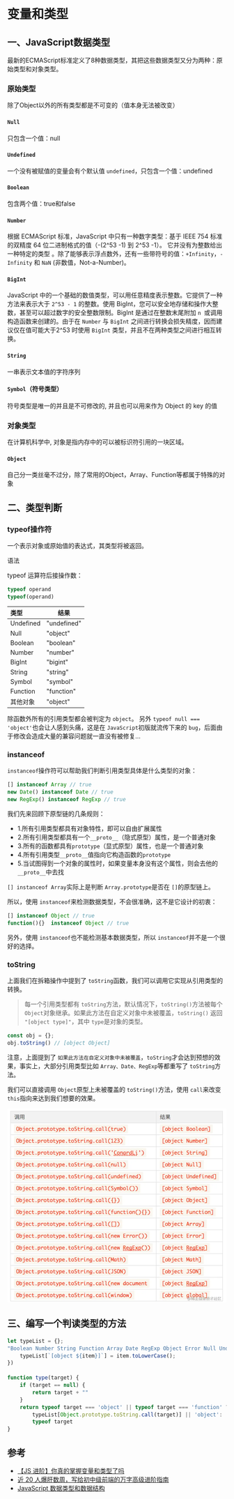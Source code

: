 # 变量和类型

## 一、JavaScript数据类型

最新的ECMAScript标准定义了8种数据类型，其把这些数据类型又分为两种：原始类型和对象类型。

### 原始类型

除了Object以外的所有类型都是不可变的（值本身无法被改变）

#### `Null`

只包含一个值：null

#### `Undefined`

一个没有被赋值的变量会有个默认值 `undefined`，只包含一个值：undefined

#### `Boolean`

包含两个值：true和false

#### `Number`

根据 ECMAScript 标准，JavaScript 中只有一种数字类型：基于 IEEE 754 标准的双精度 64 位二进制格式的值（-(2^53 -1) 到 2^53 -1）。 它并没有为整数给出一种特定的类型 。除了能够表示浮点数外，还有一些带符号的值：`+Infinity`，`-Infinity` 和 `NaN` (非数值，Not-a-Number)。

#### `BigInt`

JavaScript 中的一个基础的数值类型，可以用任意精度表示整数。它提供了一种方法来表示大于 `2^53 - 1` 的整数。使用 BigInt，您可以安全地存储和操作大整数，甚至可以超过数字的安全整数限制。BigInt 是通过在整数末尾附加 `n `或调用构造函数来创建的。由于在 `Number` 与 `BigInt` 之间进行转换会损失精度，因而建议仅在值可能大于2^53 时使用 `BigInt` 类型，并且不在两种类型之间进行相互转换。

#### `String`

一串表示文本值的字符序列

#### `Symbol`（符号类型）

符号类型是唯一的并且是不可修改的, 并且也可以用来作为 Object 的 key 的值

### 对象类型

在计算机科学中, 对象是指内存中的可以被标识符引用的一块区域。

#### `Object`

自己分一类丝毫不过分，除了常用的Object，Array、Function等都属于特殊的对象

## 二、类型判断

### typeof操作符

一个表示对象或原始值的表达式，其类型将被返回。

语法

typeof 运算符后接操作数：

```javascript
typeof operand
typeof(operand)
```

| 类型      | 结果        |
| :-------- | ----------- |
| Undefined | "undefined" |
| Null      | "object"    |
| Boolean   | "boolean"   |
| Number    | "number"    |
| BigInt    | "bigint"    |
| String    | "string"    |
| Symbol    | "symbol"    |
| Function  | "function"  |
| 其他对象  | "object"    |

除函数外所有的引用类型都会被判定为 `object`。
另外 `typeof null === 'object'`也会让人感到头痛，这是在 `JavaScript`初版就流传下来的 `bug`，后面由于修改会造成大量的兼容问题就一直没有被修复...

### instanceof

`instanceof`操作符可以帮助我们判断引用类型具体是什么类型的对象：

```javascript
[] instanceof Array // true
new Date() instanceof Date // true
new RegExp() instanceof RegExp // true
```

我们先来回顾下原型链的几条规则：

* 1.所有引用类型都具有对象特性，即可以自由扩展属性
* 2.所有引用类型都具有一个`__proto__`（隐式原型）属性，是一个普通对象
* 3.所有的函数都具有`prototype`（显式原型）属性，也是一个普通对象
* 4.所有引用类型`__proto__`值指向它构造函数的`prototype`
* 5.当试图得到一个对象的属性时，如果变量本身没有这个属性，则会去他的`__proto__`中去找

`[] instanceof Array`实际上是判断 `Array.prototype`是否在 `[]`的原型链上。

所以，使用 `instanceof`来检测数据类型，不会很准确，这不是它设计的初衷：

```javascript
[] instanceof Object // true
function(){}  instanceof Object // true
```

另外，使用 `instanceof`也不能检测基本数据类型，所以 `instanceof`并不是一个很好的选择。

### toString

上面我们在拆箱操作中提到了 `toString`函数，我们可以调用它实现从引用类型的转换。

> 每一个引用类型都有 `toString`方法，默认情况下，`toString()`方法被每个 `Object`对象继承。如果此方法在自定义对象中未被覆盖，`toString()` 返回 `"[object type]"`，其中 `type`是对象的类型。

```javascript
const obj = {};
obj.toString() // [object Object]
```

注意，上面提到了 `如果此方法在自定义对象中未被覆盖`，`toString`才会达到预想的效果，事实上，大部分引用类型比如 `Array、Date、RegExp`等都重写了 `toString`方法。

我们可以直接调用 `Object`原型上未被覆盖的 `toString()`方法，使用 `call`来改变 `this`指向来达到我们想要的效果。

![](assets/20220418_172155_QQ_20220418172136.png)

## 三、编写一个判读类型的方法

```javascript
let typeList = {};
"Boolean Number String Function Array Date RegExp Object Error Null Undefined".split(" ").map(item => {
    typeList[`[object ${item}]`] = item.toLowerCase();
})

function type(target) {
    if (target == null) {
        return target + ""
    }
    return typeof target === 'object' || typeof target === 'function' ?
        typeList[Object.prototype.toString.call(target)] || 'object':
        typeof target
}
```

## 参考

* [【JS 进阶】你真的掌握变量和类型了吗](https://juejin.cn/post/6844903854882947080)
* [近 20 人爆肝数周，写给初中级前端的万字高级进阶指南](https://juejin.cn/post/7017645909483716615#heading-11)
* [JavaScript 数据类型和数据结构](https://developer.mozilla.org/zh-CN/docs/Web/JavaScript/Data_structures)
